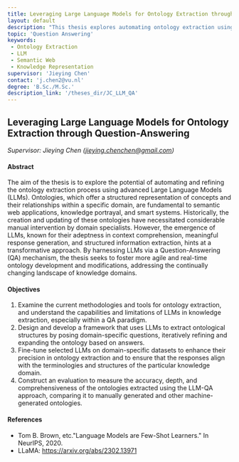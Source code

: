 ```yaml
---
title: Leveraging Large Language Models for Ontology Extraction through Question-Answering
layout: default
description: "This thesis explores automating ontology extraction using Large Language Models (LLMs). By leveraging LLMs' capabilities in context understanding and information extraction, this project aims to enable agile, real-time ontology development through a QA mechanism." 
topic: 'Question Answering'
keywords: 
 - Ontology Extraction
 - LLM
 - Semantic Web
 - Knowledge Representation
supervisor: 'Jieying Chen'
contact: 'j.chen2@vu.nl'
degree: 'B.Sc./M.Sc.'
description_link: '/theses_dir/JC_LLM_QA'
---
```


## Leveraging Large Language Models for Ontology Extraction through Question-Answering
*Supervisor: Jieying Chen (jieying.chenchen@gmail.com)*

#### Abstract 
The aim of the thesis is to explore the potential of automating and refining the ontology extraction process using advanced Large Language Models (LLMs). Ontologies, which offer a structured representation of concepts and their relationships within a specific domain, are fundamental to semantic web applications, knowledge portrayal, and smart systems. Historically, the creation and updating of these ontologies have necessitated considerable manual intervention by domain specialists. However, the emergence of LLMs, known for their adeptness in context comprehension, meaningful response generation, and structured information extraction, hints at a transformative approach. By harnessing LLMs via a Question-Answering (QA) mechanism, the thesis seeks to foster more agile and real-time ontology development and modifications, addressing the continually changing landscape of knowledge domains.

#### Objectives
1. Examine the current methodologies and tools for ontology extraction, and understand the capabilities and limitations of LLMs in knowledge extraction, especially within a QA paradigm.
2. Design and develop a framework that uses LLMs to extract ontological structures by posing domain-specific questions, iteratively refining and expanding the ontology based on answers.
3. Fine-tune selected LLMs on domain-specific datasets to enhance their precision in ontology extraction and to ensure that the responses align with the terminologies and structures of the particular knowledge domain.
4. Construct an evaluation to measure the accuracy, depth, and comprehensiveness of the ontologies extracted using the LLM-QA approach, comparing it to manually generated and other machine-generated ontologies.

#### References
- Tom B. Brown, etc."Language Models are Few-Shot Learners." In NeurIPS, 2020.
- LLaMA: https://arxiv.org/abs/2302.13971
